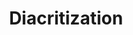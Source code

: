 ---
title: "Diacritization"

categories: ['']

tags: ['Diacritization']

arwords: 'التشكيل الآلي'

arexps: []

enwords: ['Diacritization']

enexps: []

arlexicons: 'ش'

enlexicons: 'D'

authors: ['Ruqayya Roshdy']

translators: ['']

citations: 'مقدمة في حوسبة اللغة العربية'

sources: 'مركز الملك عبدالله بن عبدالعزيز الدولي لخدمة اللغة العربية'

slug: ""
---
